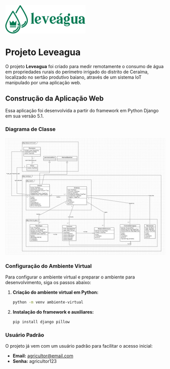 <img src="z_docs/imagens/logo.png" alt="Leveagua" width="50%">

# Projeto Leveagua

O projeto **Leveagua** foi criado para medir remotamente o consumo de água em propriedades rurais do perímetro irrigado do distrito de Ceraíma, localizado no sertão produtivo baiano, através de um sistema IoT manipulado por uma aplicação web.

## Construção da Aplicação Web

Essa aplicação foi desenvolvida a partir do framework em Python Django em sua versão 5.1.

### Diagrama de Classe

![Diagrama de Classe](z_docs/imagens/diagramas/diagramaDeClasse.png)

### Configuração do Ambiente Virtual

Para configurar o ambiente virtual e preparar o ambiente para desenvolvimento, siga os passos abaixo:

1. **Criação do ambiente virtual em Python:**

   ```bash
   python -m venv ambiente-virtual

2. **Instalação do framework e auxiliares:**

    ```bash
    pip install django pillow

### Usuário Padrão

O projeto já vem com um usuário padrão para facilitar o acesso inicial:

- **Email:** agricultor@email.com
- **Senha:** agricultor123
